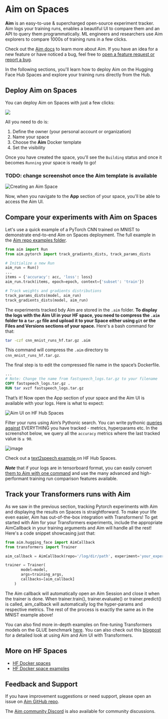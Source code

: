 # Aim on Spaces

**Aim** is an easy-to-use & supercharged open-source experiment tracker. Aim logs your training runs, enables a beautiful UI to compare them and an API to query them programmatically.
ML engineers and researchers use Aim explorers to compare 1000s of training runs in a few clicks.

Check out the [Aim docs](https://aimstack.readthedocs.io/en/latest/) to learn more about Aim. 
If you have an idea for a new feature or have noticed a bug, feel free to [open a feature request or report a bug](https://github.com/aimhubio/aim/issues/new/choose). 

In the following sections, you'll learn how to deploy Aim on the Hugging Face Hub Spaces and explore your training runs directly from the Hub. 

## Deploy Aim on Spaces

You can deploy Aim on Spaces with just a few clicks:

<a  href="https://huggingface.co/new-space?template=argilla/argilla-template-space">
    <img src="https://huggingface.co/datasets/huggingface/badges/raw/main/deploy-to-spaces-lg.svg" />
</a>

All you need to do is:
1. Define the owner (your personal account or organization)
2. Name your space
3. Choose the **Aim** Docker template
4. Set the visibility

Once you have created the space, you'll see the `Building` status and once it becomes `Running` your space is ready to go!

### TODO: change screenshot once the Aim template is available
![Creating an Aim Space ](https://huggingface.co/datasets/huggingface/documentation-images/resolve/main/hub/spaces-livebook-new-space.png)

Now, when you navigate to the **App** section of your space, you'll be able to access the Aim UI.

## Compare your experiments with Aim on Spaces
Let's use a quick example of a PyTorch CNN trained on MNIST to demonstrate end-to-end Aim on Spaces deployment. 
The full example in the [Aim repo examples folder](https://github.com/aimhubio/aim/blob/main/examples/pytorch_track.py).

```python
from aim import Run
from aim.pytorch import track_gradients_dists, track_params_dists

# Initialize a new Run
aim_run = Run()
...
items = {'accuracy': acc, 'loss': loss}
aim_run.track(items, epoch=epoch, context={'subset': 'train'})

# Track weights and gradients distributions
track_params_dists(model, aim_run)
track_gradients_dists(model, aim_run)
```

The experiments tracked bdy Aim are stored in the `.aim` folder. **To display the logs with the Aim UI in your HF space, you need to compress the `.aim` folder to a `tar.gz` file and upload it to your Space either using `git` or the Files and Versions sections of your space.** 
Here's a bash command for that:

```bash
tar -czf cnn_mnist_runs_hf.tar.gz .aim
```
This command will compress the `.aim` directory to `cnn_mnist_runs_hf.tar.gz`. 

The final step is to edit the compressed file name in the space’s Dockerfile. 

```Dockerfile
...
# Note: Change the name from fastspeech_logs.tar.gz to your filename
COPY fastspeech_logs.tar.gz .
RUN tar xvzf fastspeech_logs.tar.gz
```
That’s it! Now open the App section of your space and the Aim UI is available with your logs.
Here is what to expect: 

![Aim UI on HF Hub Spaces](https://user-images.githubusercontent.com/67782184/224995208-692afbea-dfe0-4d2a-89ac-4ba552e49a98.png)

Filter your runs using Aim’s Pythonic search. You can write pythonic [queries against](https://aimstack.readthedocs.io/en/latest/using/search.html) EVERYTHING you have tracked - metrics, hyperparams etc.
In the screenshot below, we query all the `accuracy` metrics where the last tracked value is `≥ 90`.

![image](https://user-images.githubusercontent.com/67782184/224995427-db0d8a2b-1d48-46d1-b519-78a2d4d5d0aa.png)

Check out a [text2speech example ](https://huggingface.co/spaces/aimstack/text2speech/tree/main) on HF Hub Spaces.

**_Note_** that if your logs are in tensorboard format, you can easily convert [them to Aim with one command](https://aimstack.readthedocs.io/en/latest/quick_start/convert_data.html#show-tensorboard-logs-in-aim) and use the many advanced and high-performant training run comparison features available.

## Track your Transformers runs with Aim

As we saw in the previous section, tracking Pytorch experiments with Aim and displaying the results on Spaces is straightforward. To make your life even easier, Aim has out-of-the-box integration with Transformers! 
To get started with Aim for your Transformers experiments, include the appropriate AimCallback in your training arguments and Aim will handle all the rest! Here's a code snippet showcasing just that:

```python
from aim.hugging_face import AimCallback
from transformers import Trainer

aim_callback = AimCallback(repo='/log/dir/path', experiment='your_experiment_name')

trainer = Trainer(
       model=model,
       args=training_args,
       callbacks=[aim_callback]
    )
```

The Aim callback will automatically open an Aim Session and close it when the trainer is done. 
When trainer.train(), trainer.evaluate() or trainer.predict() is called, aim_callback will automatically log the hyper-params and respective metrics. The rest of the process is exactly the same as in the MNIST example above!

You can also find more in-depth examples on fine-tuning Transformers models on the GLUE benchmark [here](https://github.com/aimhubio/aim/blob/main/examples/hugging_face_track.py). You can also check out this [blogpost](https://medium.com/aimstack/aim-v2-2-0-hugging-face-integration-57efa2eec104) for a detailed look at using Aim and Aim UI with Transformers.

## More on HF Spaces

- [HF Docker spaces](https://github.com/huggingface/hub-docs/blob/main/docs/hub/spaces-sdks-docker.md)
- [HF Docker space examples](https://github.com/huggingface/hub-docs/blob/main/docs/hub/spaces-sdks-docker.md)

## Feedback and Support

If you have improvement suggestions or need support, please open an issue on [Aim GitHub repo](https://github.com/aimhubio/aim). 

The [Aim community Discord](https://github.com/aimhubio/aim#-community) is also available for community discussions.


